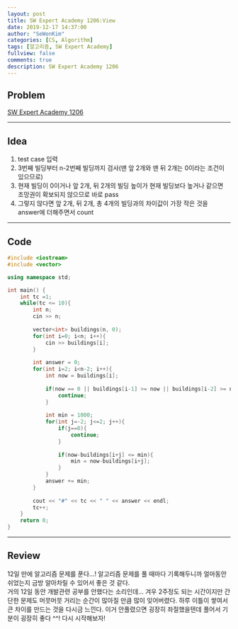 ```yaml
---
layout: post
title: SW Expert Academy 1206:View
date: 2019-12-17 14:37:00
author: "SeWonKim"
categories: [CS, Algorithm]
tags: [알고리즘, SW Expert Academy]
fullview: false
comments: true
description: SW Expert Academy 1206
---
```


## Problem

[SW Expert Academy 1206](https://swexpertacademy.com/main/solvingProblem/solvingProblem.do)

---

## Idea

1. test case 입력
2. 3번째 빌딩부터 n-2번째 빌딩까지 검사(맨 앞 2개와 맨 뒤 2개는 0이라는 조건이 있으므로)
3. 현재 빌딩이 0이거나 앞 2개, 뒤 2개의 빌딩 높이가 현재 빌딩보다 높거나 같으면 조망권이 확보되지 않으므로 바로 pass
4. 그렇지 않다면 앞 2개, 뒤 2개, 총 4개의 빌딩과의 차이값이 가장 작은 것을 answer에 더해주면서 count 

---

## Code
```cpp
#include <iostream>
#include <vector>

using namespace std;

int main() {
    int tc =1;
    while(tc <= 10){
        int n;
        cin >> n;
        
        vector<int> buildings(n, 0);
        for(int i=0; i<n; i++){
   			cin >> buildings[i];
        }
        
        int answer = 0;
        for(int i=2; i<n-2; i++){
            int now = buildings[i];
            
            if(now == 0 || buildings[i-1] >= now || buildings[i-2] >= now || buildings[i+1] >= now || buildings[i+2] >= now){
                continue;
            } 
            
            int min = 1000;
            for(int j=-2; j<=2; j++){
                if(j==0){
                	continue;
                }
                
                if(now-buildings[i+j] <= min){
                	min = now-buildings[i+j];
                }
            }
            answer += min;
        }
                
        cout << "#" << tc << " " << answer << endl;
        tc++;
    }
	return 0;
}
```

---

## Review

12일 만에 알고리즘 문제를 푼다...! 알고리즘 문제를 풀 때마다 기록해두니까 얼마동안 쉬었는지 금방 알아차릴 수 있어서 좋은 것 같다.      
거의 12일 동안 개발관련 공부를 안했다는 소리인데... 겨우 2주정도 되는 시간이지만 간단한 문제도 머뭇머뭇 거리는 순간이 많아질 만큼 많이 잊어버렸다. 하루 이틀이 쌓여서 큰 차이를 만드는 것을 다시금 느낀다. 이거 안풀렸으면 굉장히 좌절했을텐데 풀어서 기분이 굉장히 좋다 ^^! 다시 시작해보자!

